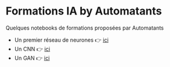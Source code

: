 # Formations IA by Automatants

Quelques notebooks de formations proposées par Automatants

- Un premier réseau de neurones :point_right: [ici](first_nn_élève.ipynb)
- Un CNN :point_right: [ici](TP_CNN_sujet.ipynb)
- Un GAN :point_right: [ici](TPGAN.ipynb)
